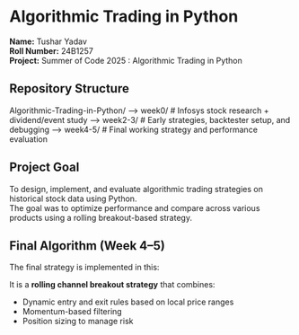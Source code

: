#  Algorithmic Trading in Python

**Name:** Tushar Yadav  
**Roll Number:** 24B1257  
**Project:** Summer of Code 2025 : Algorithmic Trading  in Python


##  Repository Structure

Algorithmic-Trading-in-Python/
--> week0/ # Infosys stock research + dividend/event study
--> week2-3/ # Early strategies, backtester setup, and debugging
--> week4-5/ # Final working strategy and performance evaluation


##  Project Goal

To design, implement, and evaluate algorithmic trading strategies on historical stock data using Python.  
The goal was to optimize performance and compare across various products using a rolling breakout-based strategy.


##  Final Algorithm (Week 4–5)

The final strategy is implemented in this:

It is a **rolling channel breakout strategy** that combines:
- Dynamic entry and exit rules based on local price ranges
- Momentum-based filtering
- Position sizing to manage risk
